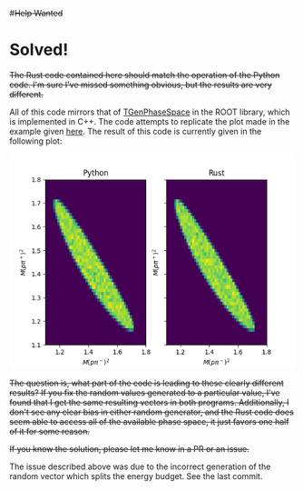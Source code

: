 #~~Help Wanted~~
# Solved!

~~The Rust code contained here should match the operation of the Python code. I'm sure I've missed something obvious, but the results are very different.~~

All of this code mirrors that of [TGenPhaseSpace](https://root.cern.ch/doc/master/classTGenPhaseSpace.html) in the ROOT library, which is implemented in C++. The code attempts to replicate the plot made in the example given [here](https://root.cern.ch/doc/master/PhaseSpace_8C.html). The result of this code is currently given in the following plot:

![](output.png)

~~The question is, what part of the code is leading to these clearly different results? If you fix the random values generated to a particular value, I've found that I get the same resulting vectors in both programs. Additionally, I don't see any clear bias in either random generator, and the Rust code does seem able to access all of the available phase space, it just favors one half of it for some reason.~~

~~If you know the solution, please let me know in a PR or an issue.~~

The issue described above was due to the incorrect generation of the random vector which splits the energy budget. See the last commit.

